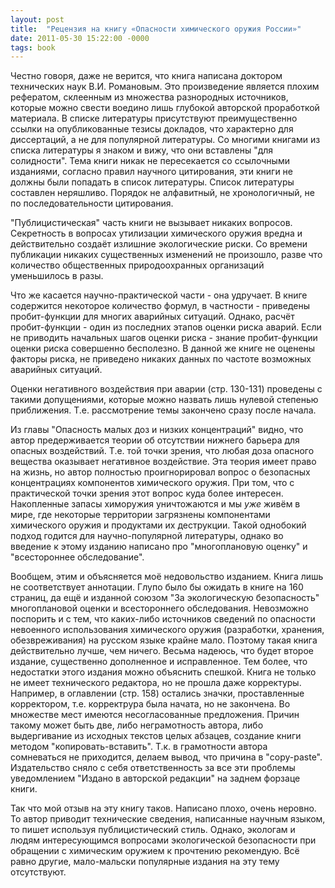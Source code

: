 ```yaml
---
layout: post
title:  "Рецензия на книгу «Опасности химического оружия России»"
date: 2011-05-30 15:22:00 -0000
tags: book
---
```


Честно говоря, даже не верится, что книга написана доктором технических наук В.И. Романовым. Это произведение является плохим рефератом, склеенным из множества разнородных источников, которые можно свести воедино лишь глубокой авторской проработкой материала. В списке литературы присутствуют преимущественно ссылки на опубликованные тезисы докладов, что характерно для диссертаций, а не для популярной литературы. Со многими книгами из списка литературы я знаком и вижу, что они вставлены "для солидности". Тема книги никак не пересекается со ссылочными изданиями, согласно правил научного цитирования, эти книги не должны были попадать в список литературы. Список литературы составлен неряшливо. Порядок не алфавитный, не хронологичный, не по последовательности цитирования.

"Публицистическая" часть книги не вызывает никаких вопросов. Секретность в вопросах утилизации химического оружия вредна и действительно создаёт излишние экологические риски. Со времени публикации никаких существенных изменений не произошло, разве что количество общественных природоохранных организаций уменьшилось в разы.

Что же касается научно-практической части - она удручает. В книге содержится некоторое количество формул, в частности - приведены пробит-функции для многих аварийных ситуаций. Однако, расчёт пробит-функции - один из последних этапов оценки риска аварий. Если не приводить начальных шагов оценки риска - знание пробит-функции оценки риска совершенно бесполезно. В данной же книге не оценены факторы риска, не приведено никаких данных по частоте возможных аварийных ситуаций.

Оценки негативного воздействия при аварии (стр. 130-131) проведены с такими допущениями, которые можно назвать лишь нулевой степенью приближения. Т.е. рассмотрение темы закончено сразу после начала. 

Из главы "Опасность малых доз и низких концентраций" видно, что автор предерживается теории об отсутствии нижнего барьера для опасных воздействий. Т.е. той точки зрения, что любая доза опасного вещества оказывает негативное воздействие. Эта теория имеет право на жизнь, но автор полностью проигнорировал вопрос о безопасных концентрациях компонентов химического оружия. При том, что с практической точки зрения этот вопрос куда более интересен. Накопленные запасы химоружия уничтожаются и мы *уже* живём в мире, где некоторые территории загрязнены компонентами химического оружия и продуктами их деструкции. Такой однобокий подход годится для научно-популярной литературы, однако во введение к этому изданию написано про "многоплановую оценку" и "всестороннее обследование".

Вообщем, этим и объясняется моё недовольство изданием. Книга лишь не соответствует аннотации. Глупо было бы ожидать в книге на 160 страниц, да ещё и изданной союзом "За экологическую безопасность" многоплановой оценки и всестороннего обследования. Невозможно поспорить и с тем, что каких-либо источников сведений по опасности невоенного использования химического оружия (разработки, хранения, обезвреживания) на русском языке крайне мало. Поэтому такая книга действительно лучше, чем ничего. Весьма надеюсь, что будет второе издание, существенно дополненное и исправленное.  Тем более, что недостатки этого издания можно объяснить спешкой. Книга не только не имеет технического редактора, но не прошла даже корректуры. Например, в оглавлении (стр. 158) остались значки, проставленные корректором, т.е. корректрура была начата, но не закончена. Во множестве мест имеются несогласованные предложения. Причин такому может быть две, либо неграмотность автора, либо выдергивание из исходных текстов целых абзацев, создание книги методом "копировать-вставить". Т.к. в грамотности автора сомневаться не приходится, делаем вывод, что причина в "copy-paste". Издательство сняло с себя ответственность за все эти проблемы уведомлением "Издано в авторской редакции" на заднем форзаце книги.

Так что мой отзыв на эту книгу таков. Написано плохо, очень неровно. То автор приводит технические сведения, написанные научным языком, то пишет используя публицистический стиль. Однако, экологам и людям интересующимся вопросами экологической безопасности при обращении с химическим оружием к прочтению рекомендую. Всё равно другие, мало-мальски популярные издания на эту тему отсутствуют.